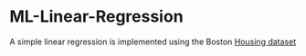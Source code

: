 # ML-Linear-Regression
A simple linear regression is implemented using the Boston [Housing dataset](https://archive.ics.uci.edu/ml/machine-learning-databases/housing/housing.data)
